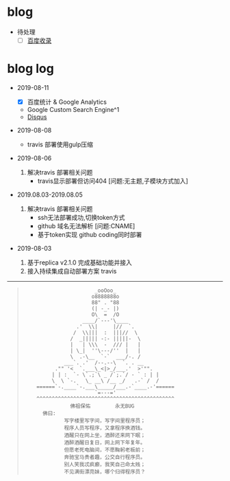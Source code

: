 # blog


- 待处理
    - [ ] [百度收录](https://blog.csdn.net/qq_32454537/article/details/79482914)

# blog log

- 2019-08-11
    - [x] 百度统计 & Google Analytics
    - Google Custom Search Engine^1
    - [Disqus](https://www.jianshu.com/p/d68de067ea74?open_source=weibo_search) 

- 2019-08-08
    - travis 部署使用gulp压缩

- 2019-08-06
    1. 解决travis 部署相关问题
        - travis显示部署但访问404 [问题:无主题,子模块方式加入]

- 2019.08.03-2019.08.05
    1. 解决travis 部署相关问题
        - ssh无法部署成功,切换token方式
        - github 域名无法解析 [问题:CNAME]
        - 基于token实现 github coding同时部署

- 2019-08-03
    1. 基于replica v2.1.0 完成基础功能并接入
    2. 接入持续集成自动部署方案 travis



---

>
>                            _ooOoo_
>                           o8888888o
>                           88" . "88
>                           (| -_- |)
>                           O\  =  /O
>                        ____/`---'\____
>                      .'  \\|     |//  `.
>                     /  \\|||  :  |||//  \
>                    /  _||||| -:- |||||-  \
>                    |   | \\\  -  /// |   |
>                    | \_|  ''\---/''  |   |
>                    \  .-\__  `-`  ___/-. /
>                  ___`. .'  /--.--\  `. . __
>               ."" '<  `.___\_<|>_/___.'  >'"".
>              | | :  `- \`.;`\ _ /`;.`/ - ` : | |
>              \  \ `-.   \_ __\ /__ _/   .-` /  /
>         ======`-.____`-.___\_____/___.-`____.-'======
>                            `=---='
>         ^^^^^^^^^^^^^^^^^^^^^^^^^^^^^^^^^^^^^^^^^^^^^
>                    佛祖保佑        永无BUG
>           佛曰:
>                  写字楼里写字间，写字间里程序员；
>                  程序人员写程序，又拿程序换酒钱。
>                  酒醒只在网上坐，酒醉还来网下眠；
>                  酒醉酒醒日复日，网上网下年复年。
>                  但愿老死电脑间，不愿鞠躬老板前；
>                  奔驰宝马贵者趣，公交自行程序员。
>                  别人笑我忒疯癫，我笑自己命太贱；
>                  不见满街漂亮妹，哪个归得程序员？
>
